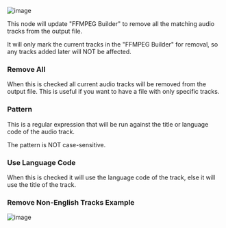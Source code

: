![image](https://user-images.githubusercontent.com/958400/164949012-1520e929-ff4b-4002-847a-e57cdbc3b04f.png)

This node will update "FFMPEG Builder" to remove all the matching audio tracks from the output file.  

It will only mark the current tracks in the "FFMPEG Builder" for removal, so any tracks added later will NOT be affected.

### Remove All
When this is checked all current audio tracks will be removed from the output file.  This is useful if you want to have a file with only specific tracks.

### Pattern
This is a regular expression that will be run against the title or language code of the audio track.

The pattern is NOT case-sensitive.

### Use Language Code
When this is checked it will use the language code of the track, else it will use the title of the track.


### Remove Non-English Tracks Example
![image](https://user-images.githubusercontent.com/958400/164949105-c434f247-902b-44e3-ab2f-acdf9e2a8af5.png)
